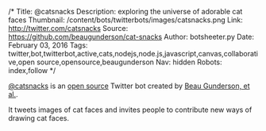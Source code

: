 /*
Title: @catsnacks
Description: exploring the universe of adorable cat faces
Thumbnail: /content/bots/twitterbots/images/catsnacks.png
Link: http://twitter.com/catsnacks
Source: https://github.com/beaugunderson/cat-snacks
Author: botsheeter.py
Date: February 03, 2016
Tags: twitter,bot,twitterbot,active,cats,nodejs,node.js,javascript,canvas,collaborative,open source,opensource,beaugunderson
Nav: hidden
Robots: index,follow
*/

[@catsnacks](https://twitter.com/catsnacks) is an [open source](https://github.com/beaugunderson/cat-snacks) Twitter bot created by [Beau Gunderson, et al.](https://twitter.com/beaugunderson). 

It tweets images of cat faces and invites people to contribute new ways of drawing cat faces.
